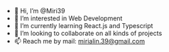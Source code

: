 - 👋 Hi, I’m @Miri39
- 👀 I’m interested in Web Development
- 🌱 I’m currently learning React.js and Typescript
- 💞️ I’m looking to collaborate on all kinds of projects
- 📫 Reach me by mail: mirialin.39@gmail.com

<!---
Miri39/Miri39 is a ✨ special ✨ repository because its `README.md` (this file) appears on your GitHub profile.
You can click the Preview link to take a look at your changes.
--->
